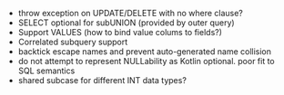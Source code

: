 * throw exception on UPDATE/DELETE with no where clause?
* SELECT optional for subUNION (provided by outer query)
* Support VALUES (how to bind value colums to fields?)
* Correlated subquery support
* backtick escape names and prevent auto-generated name collision
* do not attempt to represent NULLability as Kotlin optional. poor fit to SQL semantics
* shared subcase for different INT data types?
